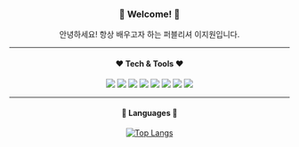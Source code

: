<div align="center">

### 💛 Welcome! 💛
안녕하세요! 항상 배우고자 하는 퍼블리셔 이지원입니다.
<hr>

####  ❤️ Tech & Tools ❤️
<img src="https://img.shields.io/badge/HTML5-E34F26?style=flat&logo=HTML5&logoColor=white"/>
<img src="https://img.shields.io/badge/CSS3-1572B6?style=flat&logo=CSS3&logoColor=white"/>
<img src="https://img.shields.io/badge/SASS-CC6699?style=flat&logo=SASS&logoColor=white"/>
<img src="https://img.shields.io/badge/Javascript-F7DF1E?style=flat&logo=Javascript&logoColor=white"/>
<img src="https://img.shields.io/badge/React-61DAFB?style=flat&logo=React&logoColor=white"/>
<img src="https://img.shields.io/badge/Git-F05032?style=flat&logo=Git&logoColor=white"/>
<img src="https://img.shields.io/badge/GitHub-181717?style=flat&logo=GitHub&logoColor=white"/>
<img src="https://img.shields.io/badge/VScode-007ACC?style=flat&logo=visualstudiocode&logoColor=white"/>
<hr>

#### 💚 Languages 💚
[![Top Langs](https://github-readme-stats.vercel.app/api/top-langs/?username=anywing)](https://github.com/anuraghazra/github-readme-stats)
</div>
